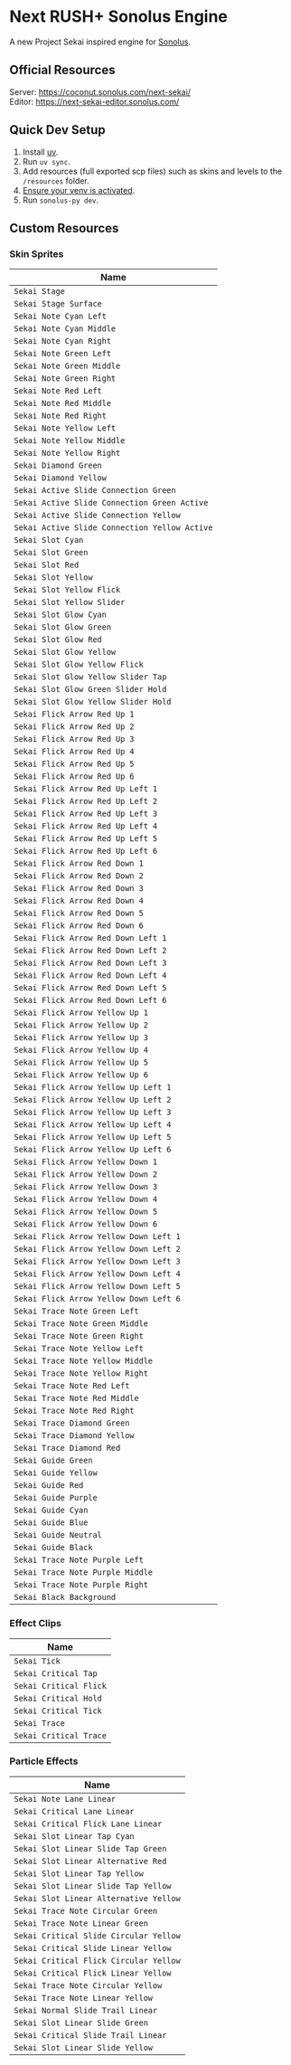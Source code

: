 # Next RUSH+ Sonolus Engine

A new Project Sekai inspired engine for [Sonolus](https://sonolus.com).

## Official Resources

Server: https://coconut.sonolus.com/next-sekai/  
Editor: https://next-sekai-editor.sonolus.com/  

## Quick Dev Setup
1. Install [uv](https://docs.astral.sh/uv/).
2. Run `uv sync`.
3. Add resources (full exported scp files) such as skins and levels to the `/resources` folder.
4. [Ensure your venv is activated](https://docs.astral.sh/uv/pip/environments/#using-a-virtual-environment).
5. Run `sonolus-py dev`.

## Custom Resources

### Skin Sprites

| Name                                          |
|-----------------------------------------------|
| `Sekai Stage`                                 |
| `Sekai Stage Surface`                         |
| `Sekai Note Cyan Left`                        |
| `Sekai Note Cyan Middle`                      |
| `Sekai Note Cyan Right`                       |
| `Sekai Note Green Left`                       |
| `Sekai Note Green Middle`                     |
| `Sekai Note Green Right`                      |
| `Sekai Note Red Left`                         |
| `Sekai Note Red Middle`                       |
| `Sekai Note Red Right`                        |
| `Sekai Note Yellow Left`                      |
| `Sekai Note Yellow Middle`                    |
| `Sekai Note Yellow Right`                     |
| `Sekai Diamond Green`                         |
| `Sekai Diamond Yellow`                        |
| `Sekai Active Slide Connection Green`         |
| `Sekai Active Slide Connection Green Active`  |
| `Sekai Active Slide Connection Yellow`        |
| `Sekai Active Slide Connection Yellow Active` |
| `Sekai Slot Cyan`                             |
| `Sekai Slot Green`                            |
| `Sekai Slot Red`                              |
| `Sekai Slot Yellow`                           |
| `Sekai Slot Yellow Flick`                     |
| `Sekai Slot Yellow Slider`                    |
| `Sekai Slot Glow Cyan`                        |
| `Sekai Slot Glow Green`                       |
| `Sekai Slot Glow Red`                         |
| `Sekai Slot Glow Yellow`                      |
| `Sekai Slot Glow Yellow Flick`                |
| `Sekai Slot Glow Yellow Slider Tap`           |
| `Sekai Slot Glow Green Slider Hold`           |
| `Sekai Slot Glow Yellow Slider Hold`          |
| `Sekai Flick Arrow Red Up 1`                  |
| `Sekai Flick Arrow Red Up 2`                  |
| `Sekai Flick Arrow Red Up 3`                  |
| `Sekai Flick Arrow Red Up 4`                  |
| `Sekai Flick Arrow Red Up 5`                  |
| `Sekai Flick Arrow Red Up 6`                  |
| `Sekai Flick Arrow Red Up Left 1`             |
| `Sekai Flick Arrow Red Up Left 2`             |
| `Sekai Flick Arrow Red Up Left 3`             |
| `Sekai Flick Arrow Red Up Left 4`             |
| `Sekai Flick Arrow Red Up Left 5`             |
| `Sekai Flick Arrow Red Up Left 6`             |
| `Sekai Flick Arrow Red Down 1`                |
| `Sekai Flick Arrow Red Down 2`                |
| `Sekai Flick Arrow Red Down 3`                |
| `Sekai Flick Arrow Red Down 4`                |
| `Sekai Flick Arrow Red Down 5`                |
| `Sekai Flick Arrow Red Down 6`                |
| `Sekai Flick Arrow Red Down Left 1`           |
| `Sekai Flick Arrow Red Down Left 2`           |
| `Sekai Flick Arrow Red Down Left 3`           |
| `Sekai Flick Arrow Red Down Left 4`           |
| `Sekai Flick Arrow Red Down Left 5`           |
| `Sekai Flick Arrow Red Down Left 6`           |
| `Sekai Flick Arrow Yellow Up 1`               |
| `Sekai Flick Arrow Yellow Up 2`               |
| `Sekai Flick Arrow Yellow Up 3`               |
| `Sekai Flick Arrow Yellow Up 4`               |
| `Sekai Flick Arrow Yellow Up 5`               |
| `Sekai Flick Arrow Yellow Up 6`               |
| `Sekai Flick Arrow Yellow Up Left 1`          |
| `Sekai Flick Arrow Yellow Up Left 2`          |
| `Sekai Flick Arrow Yellow Up Left 3`          |
| `Sekai Flick Arrow Yellow Up Left 4`          |
| `Sekai Flick Arrow Yellow Up Left 5`          |
| `Sekai Flick Arrow Yellow Up Left 6`          |
| `Sekai Flick Arrow Yellow Down 1`             |
| `Sekai Flick Arrow Yellow Down 2`             |
| `Sekai Flick Arrow Yellow Down 3`             |
| `Sekai Flick Arrow Yellow Down 4`             |
| `Sekai Flick Arrow Yellow Down 5`             |
| `Sekai Flick Arrow Yellow Down 6`             |
| `Sekai Flick Arrow Yellow Down Left 1`        |
| `Sekai Flick Arrow Yellow Down Left 2`        |
| `Sekai Flick Arrow Yellow Down Left 3`        |
| `Sekai Flick Arrow Yellow Down Left 4`        |
| `Sekai Flick Arrow Yellow Down Left 5`        |
| `Sekai Flick Arrow Yellow Down Left 6`        |
| `Sekai Trace Note Green Left`                 |
| `Sekai Trace Note Green Middle`               |
| `Sekai Trace Note Green Right`                |
| `Sekai Trace Note Yellow Left`                |
| `Sekai Trace Note Yellow Middle`              |
| `Sekai Trace Note Yellow Right`               |
| `Sekai Trace Note Red Left`                   |
| `Sekai Trace Note Red Middle`                 |
| `Sekai Trace Note Red Right`                  |
| `Sekai Trace Diamond Green`                   |
| `Sekai Trace Diamond Yellow`                  |
| `Sekai Trace Diamond Red`                     |
| `Sekai Guide Green`                           |
| `Sekai Guide Yellow`                          |
| `Sekai Guide Red`                             |
| `Sekai Guide Purple`                          |
| `Sekai Guide Cyan`                            |
| `Sekai Guide Blue`                            |
| `Sekai Guide Neutral`                         |
| `Sekai Guide Black`                           |
| `Sekai Trace Note Purple Left`                |
| `Sekai Trace Note Purple Middle`              |
| `Sekai Trace Note Purple Right`               |
| `Sekai Black Background`                      |

### Effect Clips

| Name                   |
|------------------------|
| `Sekai Tick`           |
| `Sekai Critical Tap`   |
| `Sekai Critical Flick` |
| `Sekai Critical Hold`  |
| `Sekai Critical Tick`  |
| `Sekai Trace`          |
| `Sekai Critical Trace` |

### Particle Effects

| Name                                   |
|----------------------------------------|
| `Sekai Note Lane Linear`               |
| `Sekai Critical Lane Linear`           |
| `Sekai Critical Flick Lane Linear`     |
| `Sekai Slot Linear Tap Cyan`           |
| `Sekai Slot Linear Slide Tap Green`    |
| `Sekai Slot Linear Alternative Red`    |
| `Sekai Slot Linear Tap Yellow`         |
| `Sekai Slot Linear Slide Tap Yellow`   |
| `Sekai Slot Linear Alternative Yellow` |
| `Sekai Trace Note Circular Green`      |
| `Sekai Trace Note Linear Green`        |
| `Sekai Critical Slide Circular Yellow` |
| `Sekai Critical Slide Linear Yellow`   |
| `Sekai Critical Flick Circular Yellow` |
| `Sekai Critical Flick Linear Yellow`   |
| `Sekai Trace Note Circular Yellow`     |
| `Sekai Trace Note Linear Yellow`       |
| `Sekai Normal Slide Trail Linear`      |
| `Sekai Slot Linear Slide Green`        |
| `Sekai Critical Slide Trail Linear`    |
| `Sekai Slot Linear Slide Yellow`       |

